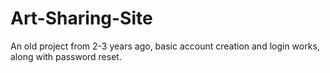 # Art-Sharing-Site
An old project from 2-3 years ago, basic account creation and login works, along with password reset. 
